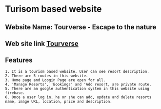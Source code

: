 # Turisom based website

## Website Name: Tourverse - Escape to the nature

## Web site link [Tourverse](https://tourverse-ss.web.app/) 

## Features
    1. It is a tourism based website. User can see resort description.
    2. There are 5 routes in this website.
    3. Home page and Loogin Page are open for all.
    4. 'Manage Resorts', 'Bookings' and 'Add resort, are private route.
    5. There are an google authentication system in this website using firebase. 
    6. Once a user log in, he or she can add, update and delete resorts name, image URL, location, price and description.

